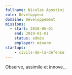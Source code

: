 ```yaml
---
fullname: Nicolas Agostini
role: Développeur
domaine: Développement
missions:
  - start: 2018-06-01
    end: 2019-01-01
    status: admin
    employer: minarm
startups:
    - civils-de-la-defense
---
```


Observe, assimile et innove...

